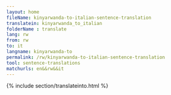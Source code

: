 ```yaml
---
layout: home
fileName: kinyarwanda-to-italian-sentence-translation
translatein: kinyarwanda_to_italian
folderName : translate
lang: rw
from: rw
to: it
langname: kinyarwanda-to
permalink: /rw/kinyarwanda-to-italian-sentence-translation
tool: sentence-translations
matchurls: en&&rw&&it
---
```

{% include section/translateinto.html %}

